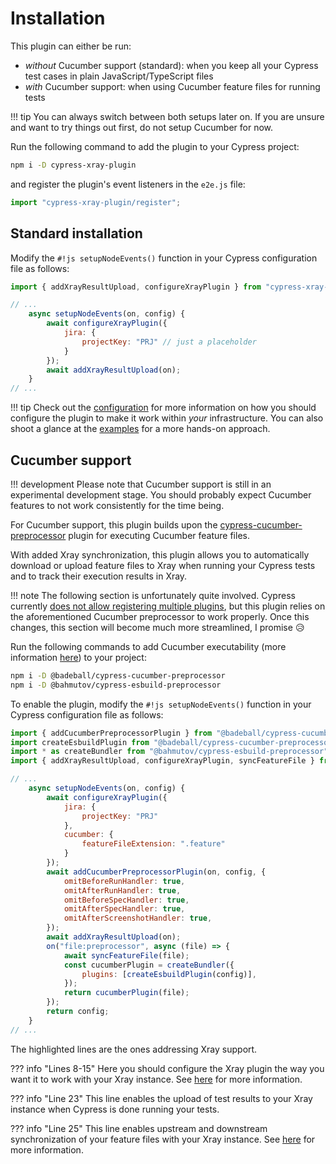 # Installation

This plugin can either be run:

- *without* Cucumber support (standard): when you keep all your Cypress test cases in plain JavaScript/TypeScript files
- *with* Cucumber support: when using Cucumber feature files for running tests

!!! tip
    You can always switch between both setups later on.
    If you are unsure and want to try things out first, do not setup Cucumber for now.

Run the following command to add the plugin to your Cypress project:

```sh
npm i -D cypress-xray-plugin
```

and register the plugin's event listeners in the `e2e.js` file:

```js
import "cypress-xray-plugin/register";
```

## Standard installation

Modify the `#!js setupNodeEvents()` function in your Cypress configuration file as follows:

```js
import { addXrayResultUpload, configureXrayPlugin } from "cypress-xray-plugin/plugin";

// ...
    async setupNodeEvents(on, config) {
        await configureXrayPlugin({
            jira: {
                projectKey: "PRJ" // just a placeholder
            }
        });
        await addXrayResultUpload(on);
    }
// ...
```

!!! tip
    Check out the [configuration](../configuration/introduction.md) for more information on how you should configure the plugin to make it work within *your* infrastructure.
    You can also shoot a glance at the [examples](../guides/uploadTestResults.md#how-it-works) for a more hands-on approach.

## Cucumber support

!!! development
    Please note that Cucumber support is still in an experimental development stage.
    You should probably expect Cucumber features to not work consistently for the time being.

For Cucumber support, this plugin builds upon the [cypress-cucumber-preprocessor](https://github.com/badeball/cypress-cucumber-preprocessor) plugin for executing Cucumber feature files.

With added Xray synchronization, this plugin allows you to automatically download or upload feature files to Xray when running your Cypress tests and to track their execution results in Xray.

!!! note
    The following section is unfortunately quite involved.
    Cypress currently [does not allow registering multiple plugins](https://github.com/cypress-io/cypress/issues/22428), but this plugin relies on the aforementioned Cucumber preprocessor to work properly.
    Once this changes, this section will become much more streamlined, I promise :disappointed_relieved:


Run the following commands to add Cucumber executability (more information [here](https://github.com/badeball/cypress-cucumber-preprocessor)) to your project:

```sh
npm i -D @badeball/cypress-cucumber-preprocessor
npm i -D @bahmutov/cypress-esbuild-preprocessor
```

To enable the plugin, modify the `#!js setupNodeEvents()` function in your Cypress configuration file as follows:

```js hl_lines="8-15 23 25"
import { addCucumberPreprocessorPlugin } from "@badeball/cypress-cucumber-preprocessor";
import createEsbuildPlugin from "@badeball/cypress-cucumber-preprocessor/esbuild";
import * as createBundler from "@bahmutov/cypress-esbuild-preprocessor";
import { addXrayResultUpload, configureXrayPlugin, syncFeatureFile } from "cypress-xray-plugin/plugin";

// ...
    async setupNodeEvents(on, config) {
        await configureXrayPlugin({
            jira: {
                projectKey: "PRJ"
            },
            cucumber: {
                featureFileExtension: ".feature"
            }
        });
        await addCucumberPreprocessorPlugin(on, config, {
            omitBeforeRunHandler: true,
            omitAfterRunHandler: true,
            omitBeforeSpecHandler: true,
            omitAfterSpecHandler: true,
            omitAfterScreenshotHandler: true,
        });
        await addXrayResultUpload(on);
        on("file:preprocessor", async (file) => {
            await syncFeatureFile(file);
            const cucumberPlugin = createBundler({
                plugins: [createEsbuildPlugin(config)],
            });
            return cucumberPlugin(file);
        });
        return config;
    }
// ...
```

The highlighted lines are the ones addressing Xray support.

??? info "Lines 8-15"
    Here you should configure the Xray plugin the way you want it to work with your Xray instance.
    See [here](../configuration/introduction.md) for more information.

??? info "Line 23"
    This line enables the upload of test results to your Xray instance when Cypress is done running your tests.

??? info "Line 25"
    This line enables upstream and downstream synchronization of your feature files with your Xray instance.
    See [here](../guides/featureFileSynchronization.md) for more information.
